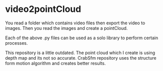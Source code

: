 # video2pointCloud
You read a folder which contains video files then export the video to images. Then you read the images and create a pointCloud.

Each of the above .py files can be used as a solo library to perform certain processes. 

This repository is a little outdated. The point cloud which I create is using depth map and its not so accurate. CrabSfm repository uses 
the structure form motion algorithm and creates better results.
